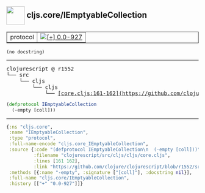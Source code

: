 ## <img width="48px" valign="middle" src="http://i.imgur.com/Hi20huC.png"> cljs.core/IEmptyableCollection

 <table border="1">
<tr>
<td>protocol</td>
<td><a href="https://github.com/cljsinfo/api-refs/tree/0.0-927"><img valign="middle" alt="[+] 0.0-927" src="https://img.shields.io/badge/+-0.0--927-lightgrey.svg"></a> </td>
</tr>
</table>

 <samp>
</samp>

```
(no docstring)
```

---

 <pre>
clojurescript @ r1552
└── src
    └── cljs
        └── cljs
            └── <ins>[core.cljs:161-162](https://github.com/clojure/clojurescript/blob/r1552/src/cljs/cljs/core.cljs#L161-L162)</ins>
</pre>

```clj
(defprotocol IEmptyableCollection
  (-empty [coll]))
```


---

```clj
{:ns "cljs.core",
 :name "IEmptyableCollection",
 :type "protocol",
 :full-name-encode "cljs.core_IEmptyableCollection",
 :source {:code "(defprotocol IEmptyableCollection\n  (-empty [coll]))",
          :filename "clojurescript/src/cljs/cljs/core.cljs",
          :lines [161 162],
          :link "https://github.com/clojure/clojurescript/blob/r1552/src/cljs/cljs/core.cljs#L161-L162"},
 :methods [{:name "-empty", :signature ["[coll]"], :docstring nil}],
 :full-name "cljs.core/IEmptyableCollection",
 :history [["+" "0.0-927"]]}

```
